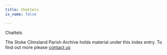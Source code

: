 ```yaml
---
title: Chattels
is_name: false

---
```


Chattels


The Stoke Climsland Parish Archive holds material under this index entry. To find out more please [contact us](/contact/)
